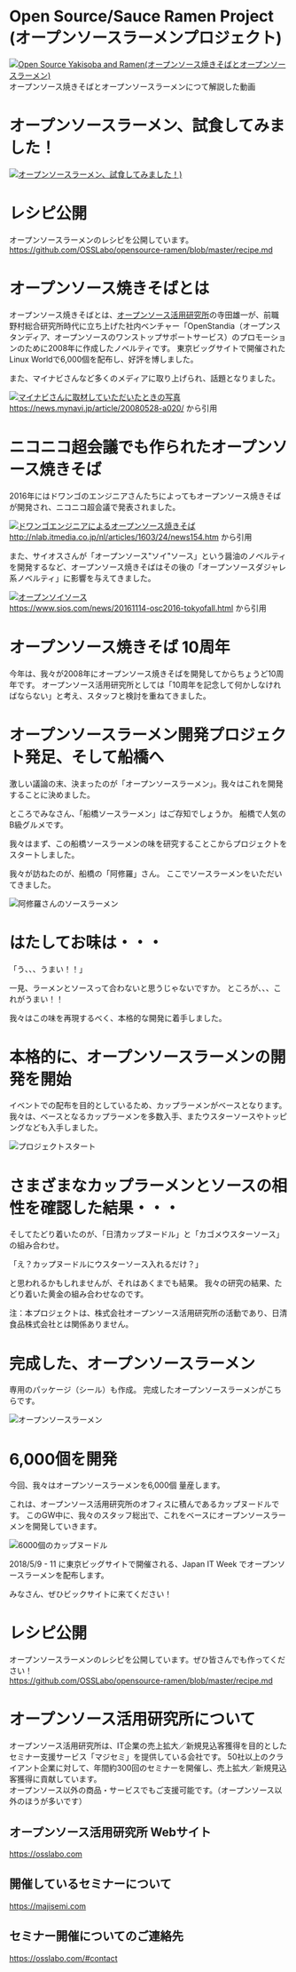 # Open Source/Sauce Ramen Project (オープンソースラーメンプロジェクト)
[![Open Source Yakisoba and Ramen(オープンソース焼きそばとオープンソースラーメン)](http://img.youtube.com/vi/70fv7SQ5NkM/0.jpg)](http://www.youtube.com/watch?v=70fv7SQ5NkM)<br>
オープンソース焼きそばとオープンソースラーメンにつて解説した動画

# オープンソースラーメン、試食してみました！
[![オープンソースラーメン、試食してみました！)](http://img.youtube.com/vi/ZjWQEiVPDro/0.jpg)](http://www.youtube.com/watch?v=ZjWQEiVPDro)<br>

# レシピ公開
オープンソースラーメンのレシピを公開しています。<br>
https://github.com/OSSLabo/opensource-ramen/blob/master/recipe.md

# オープンソース焼きそばとは
オープンソース焼きそばとは、[オープンソース活用研究所](https://osslabo.com)の寺田雄一が、前職 野村総合研究所時代に立ち上げた社内ベンチャー「OpenStandia（オープンスタンディア、オープンソースのワンストップサポートサービス）のプロモーションのために2008年に作成したノベルティです。
東京ビッグサイトで開催されたLinux Worldで6,000個を配布し、好評を博しました。

また、マイナビさんなど多くのメディアに取り上げられ、話題となりました。

[![マイナビさんに取材していただいたときの写真](https://github.com/OSSLabo/opensource-ramen/blob/master/image/mynavi.jpg)](https://news.mynavi.jp/article/20080528-a020/)<br>
https://news.mynavi.jp/article/20080528-a020/ から引用

# ニコニコ超会議でも作られたオープンソース焼きそば
2016年にはドワンゴのエンジニアさんたちによってもオープンソース焼きそばが開発され、ニコニコ超会議で発表されました。

[![ドワンゴエンジニアによるオープンソース焼きそば](https://raw.githubusercontent.com/OSSLabo/opensource-ramen/master/image/nlab.jpg)](http://nlab.itmedia.co.jp/nl/articles/1603/24/news154.htm)<br>
http://nlab.itmedia.co.jp/nl/articles/1603/24/news154.htm から引用

また、サイオスさんが「オープンソース"ソイ"ソース」という醤油のノベルティを開発するなど、オープンソース焼きそばはその後の「オープンソースダジャレ系ノベルティ」に影響を与えてきました。

[![オープンソイソース](https://www.sios.com/news/img/161107_report_osc16tokyofall_1305_rt_2.png)](https://www.sios.com/news/20161114-osc2016-tokyofall.html)<br>
https://www.sios.com/news/20161114-osc2016-tokyofall.html から引用

# オープンソース焼きそば 10周年
今年は、我々が2008年にオープンソース焼きそばを開発してからちょうど10周年です。
オープンソース活用研究所としては「10周年を記念して何かしなければならない」と考え、スタッフと検討を重ねてきました。

# オープンソースラーメン開発プロジェクト発足、そして船橋へ
激しい議論の末、決まったのが「オープンソースラーメン」。我々はこれを開発することに決めました。

ところでみなさん、「船橋ソースラーメン」はご存知でしょうか。
船橋で人気のB級グルメです。

我々はまず、この船橋ソースラーメンの味を研究することこからプロジェクトをスタートしました。

我々が訪ねたのが、船橋の「阿修羅」さん。
ここでソースラーメンをいただいてきました。

![阿修羅さんのソースラーメン](https://raw.githubusercontent.com/OSSLabo/opensource-ramen/master/image/funabashi-sauce-ramen.jpg)

# はたしてお味は・・・
「う、、、うまい！！」

一見、ラーメンとソースって合わないと思うじゃないですか。
ところが、、、これがうまい！！

我々はこの味を再現するべく、本格的な開発に着手しました。

# 本格的に、オープンソースラーメンの開発を開始
イベントでの配布を目的としているため、カップラーメンがベースとなります。
我々は、ベースとなるカップラーメンを多数入手、またウスターソースやトッピングなども入手しました。

![プロジェクトスタート](https://raw.githubusercontent.com/OSSLabo/opensource-ramen/master/image/project-start.jpg)

# さまざまなカップラーメンとソースの相性を確認した結果・・・
そしてたどり着いたのが、「日清カップヌードル」と「カゴメウスターソース」の組み合わせ。

「え？カップヌードルにウスターソース入れるだけ？」

と思われるかもしれませんが、それはあくまでも結果。
我々の研究の結果、たどり着いた黄金の組み合わせなのです。

注：本プロジェクトは、株式会社オープンソース活用研究所の活動であり、日清食品株式会社とは関係ありません。

# 完成した、オープンソースラーメン
専用のパッケージ（シール）も作成。
完成したオープンソースラーメンがこちらです。

![オープンソースラーメン](https://raw.githubusercontent.com/OSSLabo/opensource-ramen/master/image/oss-ramen.jpg)

# 6,000個を開発
今回、我々はオープンソースラーメンを6,000個 量産します。

これは、オープンソース活用研究所のオフィスに積んであるカップヌードルです。
このGW中に、我々のスタッフ総出で、これをベースにオープンソースラーメンを開発していきます。

![6000個のカップヌードル](https://raw.githubusercontent.com/OSSLabo/opensource-ramen/master/image/6000.jpg)

2018/5/9 - 11 に東京ビッグサイトで開催される、Japan IT Week でオープンソースラーメンを配布します。

みなさん、ぜひビックサイトに来てください！

# レシピ公開
オープンソースラーメンのレシピを公開しています。ぜひ皆さんでも作ってください！<br>
https://github.com/OSSLabo/opensource-ramen/blob/master/recipe.md

# オープンソース活用研究所について
オープンソース活用研究所は、IT企業の売上拡大／新規見込客獲得を目的としたセミナー支援サービス「マジセミ」を提供している会社です。
50社以上のクライアント企業に対して、年間約300回のセミナーを開催し、売上拡大／新規見込客獲得に貢献しています。<br>
オープンソース以外の商品・サービスでもご支援可能です。（オープンソース以外のほうが多いです）

## オープンソース活用研究所 Webサイト
https://osslabo.com

## 開催しているセミナーについて
https://majisemi.com

## セミナー開催についてのご連絡先
https://osslabo.com/#contact

